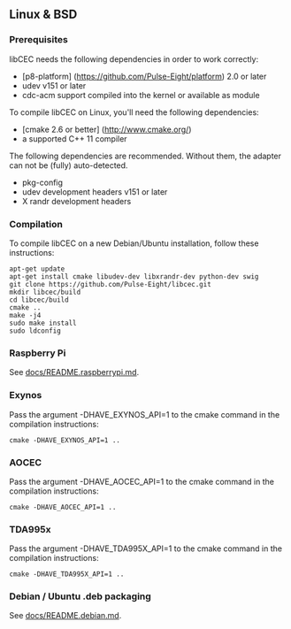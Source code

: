 ## Linux & BSD

### Prerequisites
libCEC needs the following dependencies in order to work correctly:
* [p8-platform] (https://github.com/Pulse-Eight/platform) 2.0 or later
* udev v151 or later
* cdc-acm support compiled into the kernel or available as module

To compile libCEC on Linux, you'll need the following dependencies:
* [cmake 2.6 or better] (http://www.cmake.org/)
* a supported C++ 11 compiler

The following dependencies are recommended. Without them, the adapter can not
be (fully) auto-detected.
* pkg-config
* udev development headers v151 or later
* X randr development headers

### Compilation
To compile libCEC on a new Debian/Ubuntu installation, follow these instructions:
```
apt-get update
apt-get install cmake libudev-dev libxrandr-dev python-dev swig
git clone https://github.com/Pulse-Eight/libcec.git
mkdir libcec/build
cd libcec/build
cmake ..
make -j4
sudo make install
sudo ldconfig
```

### Raspberry Pi
See [docs/README.raspberrypi.md](docs/README.raspberrypi.md).

### Exynos
Pass the argument -DHAVE_EXYNOS_API=1 to the cmake command in the compilation instructions:
```
cmake -DHAVE_EXYNOS_API=1 ..
```

### AOCEC
Pass the argument -DHAVE_AOCEC_API=1 to the cmake command in the compilation instructions:
```
cmake -DHAVE_AOCEC_API=1 ..
```

### TDA995x
Pass the argument -DHAVE_TDA995X_API=1 to the cmake command in the compilation instructions:
```
cmake -DHAVE_TDA995X_API=1 ..
```

### Debian / Ubuntu .deb packaging
See [docs/README.debian.md](docs/README.debian.md).